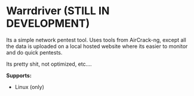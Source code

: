 # Warrdriver (STILL IN DEVELOPMENT)

Its a simple network pentest tool. Uses tools from AirCrack-ng, except all the data is uploaded on a local hosted website where its easier to monitor and do quick pentests.

Its pretty shit, not optimized, etc.... 

__Supports:__
  - Linux (only)
